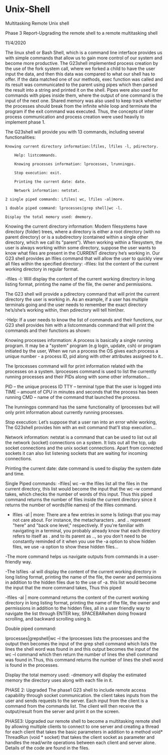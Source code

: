 # Unix-Shell
Multitasking Remote Unix shell

Phase 3 Report-Upgrading the remote shell to a remote multitasking shell




11/4/2020


The linux shell or Bash Shell, which is a command line interface provides us with simple commands that allow us to gain more control of our system and become more productive.
The G23shell implemented process creation by the use of the fork system call, where we forked a child to have the user input the data, and then this data was compared to what our shell has to offer. If the data matched one of our methods, exec function was called and its result was communicated to the parent using pipes which then parsed the result into a string and printed it on the shell. Pipes were also used for commands with pipes inside them, where the output of one command is the input of the next one. Shared memory was also used to keep track whether the processes should break from the infinite while loop and terminate the program if the exit command was executed. Thus, the concepts of inter process communication and process creation were used heavily to implement phase 1.


The G23shell will provide you with 13 commands, including several functionalities:

	Knowing current directory information:lfiles, lfiles -l, pdirectory.

		Help: listcommands.

		Knowing processes information: lprocesses, lrunningps.

		Stop execution: exit.

		Printing the current date: date.

		Network information: netstat.

	2 single piped commands: Lfiles| wc, lfiles -al|more.
	
	1 double piped command: lprocesses|grep shell|wc -l.

	Display the total memory used: dmemory.

Knowing the current directory information:
Modern filesystems have directory (folder) trees, where a directory is either a root directory (with no parent directory) or is a subdirectory (contained within a single other directory, which we call its "parent"). 
When working within a filesystem, the user is always working within some directory, suppose the user wants to know what files are present in the CURRENT directory he’s working in. Our G23 shell provides an lfiles command that will allow the user to quickly view all files within the specified directory:
-lfiles: list the content of the current working directory in regular format.
 
-lfiles -l: Will display the content of the current working directory in long listing format, printing the name of the file, the owner and permissions.
 

The G23 shell will provide a pdirectory command that will print the current directory the user is working in. As an example, if a user has multiple terminals going and the user needs to remember the exact directory he’s/she’s working within, then pdirectory will tell him\her.
 

-Help:
If a user needs to know the list of commands and their functions, our G23 shell provides him with a listcommands command that will print the commands and their functions as shown:
 

Knowing processes information: A process is basically a single running program. It may be a "system" program (e.g login, update, csh) or program initiated by the user,  When we run a process the OS gives each process a unique number - a process ID, pid along with other attributes assigned to it..

The lprocesses command will for print information related with the processes on a system. lprocesses command is used to list the currently running processes and their PIDs along with some other information…
 
PID – the unique process ID
TTY – terminal type that the user is logged into
TIME – amount of CPU in minutes and seconds that the process has been running
CMD – name of the command that launched the process.

The lrunningps command has the same functionality of lprocesses but will only print information about currently running processes.
 

Stop execution: Let’s suppose that a user ran into an error while working, The G23shell provides him with an exit command that’ll stop execution…
 

Network information: netstat is a command that can be used to list out all the network (socket) connections on a system. It lists out all the tcp, udp socket connections and the unix socket connections. Apart from connected sockets it can also list listening sockets that are waiting for incoming connections.
 

Printing the current date: date command is used to display the system date and time.
 

Single Piped commands:
-lfiles| wc –w
the lfiles list all the files in the current directory, this list would become the input that the wc –w command takes, which checks the number of words of this input. Thus this piped command returns the number of files inside the current directory since it returns the number of words(file names)  of the lfiles command.
 

- lfiles -al | more: There are a few entries in some ls listings that you may not care about. For instance, the metacharacters . and .. represent "here" and "back one level," respectively. If you're familiar with navigating in a terminal, you probably already know that each directory refers to itself as . and to its parent as .., so you don't need to be constantly reminded of it when you use the -a option to show hidden files, we use -a option to show these hidden files…

-The more command helps us navigate outputs from commands in a user-friendly way.

-The lsfiles -al will display the content of the current working directory in long listing format, printing the name of the file, the owner and permissions in addition to the hidden files due to the use of -a. this list would become the input that the more command takes, Thus this piped 

-lfiles -al | more command returns the content of the current working directory in long listing format, printing the name of the file, the owner and permissions in addition to the hidden files, all in a user friendly way to navigate the list through ENTER key, SPACEBARwhen doing froward scrolling, and backward scrolling using b.
 

Double piped command: 

lprocesses|grepshell|wc –l
the lprocesses lists the processes and the output then becomes the input of the grep shell command which lists the lines the shell word was found in and this output becomes the input of the wc –l command which then return the number of lines the shell command was found in.Thus, this command returns the number of lines the shell word is found in the processes.
 



Display the total memory used:
-dmemory will display the estimated memory the directory uses along with each file in it.
 

PHASE 2:
Upgraded The phase1 G23 shell to include remote access capability through socket communication. the client takes inputs from the user and sends requests to the server. Each input from the client is a command from the commands list. The client will then receive the output/result from the server and print it on the screen.

PHASE3:
Upgraded our remote shell to become a multitasking remote shell by allowing multiple clients to connect to one server and creating a thread for each client that takes the basic parameters in addition to a method void* ThreadRun (void * socket) that takes the client socket as parameter and handles the read/write operations between each client and server alone.
Details of the code are found in the files.
 

